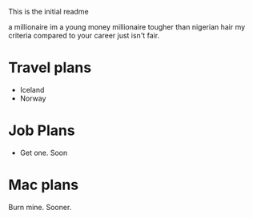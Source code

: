 
This is the initial readme


a millionaire 
im a young money millionaire
tougher than nigerian hair
my criteria compared to your career
just isn't fair.

# Travel plans

* Iceland
* Norway

# Job Plans

* Get one. Soon

# Mac plans

Burn mine. Sooner.

